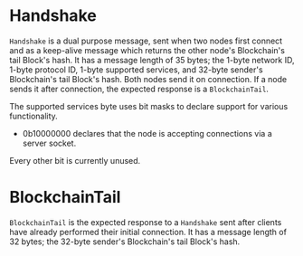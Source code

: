 # Handshake

`Handshake` is a dual purpose message, sent when two nodes first connect and as a keep-alive message which returns the other node's Blockchain's tail Block's hash. It has a message length of 35 bytes; the 1-byte network ID, 1-byte protocol ID, 1-byte supported services, and 32-byte sender's Blockchain's tail Block's hash. Both nodes send it on connection. If a node sends it after connection, the expected response is a `BlockchainTail`.

The supported services byte uses bit masks to declare support for various functionality.

- 0b10000000 declares that the node is accepting connections via a server socket.

Every other bit is currently unused.

# BlockchainTail

`BlockchainTail` is the expected response to a `Handshake` sent after clients have already performed their initial connection. It has a message length of 32 bytes; the 32-byte sender's Blockchain's tail Block's hash.
